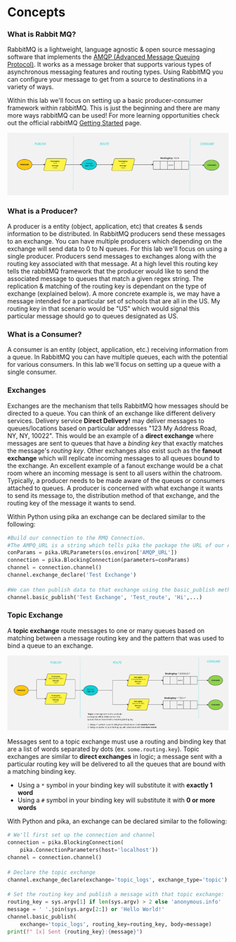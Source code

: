 # Concepts

### What is Rabbit MQ?

RabbitMQ is a lightweight, language agnostic & open source messaging software that implements the [AMQP (Advanced Message Queuing Protocol)](https://www.amqp.org/about/what). It works as a message broker that supports various types of asynchronous messaging features and routing types. Using RabbitMQ you can configure your message to get from a source to destinations in a variety of ways.

Within this lab we'll focus on setting up a basic producer-consumer framework within rabbitMQ. This is just the beginning and there are many more ways rabbitMQ can be used! For more learning opportunities check out the official rabbitMQ [Getting Started](https://www.rabbitmq.com/getstarted.html) page.

![direct](../../data/Images/direct-exchange.jpg)

### What is a Producer?

A producer is a entity (object, application, etc) that creates & sends information to be distributed. In RabbitMQ producers send these messages to an exchange. You can have multiple producers which depending on the exchange will send data to 0 to N queues. For this lab we'll focus on using a single producer. Producers send messages to exchanges along with the routing key associated with that message. At a high level this routing key tells the rabbitMQ framework that the producer would like to send the associated message to queues that match a given regex string. The replication & matching of the routing key is dependant on the type of exchange (explained below). A more concrete example is, we may have a message intended for a particular set of schools that are all in the US. My routing key in that scenario would be "US" which would signal this particular message should go to queues designated as US.

### What is a Consumer?

A consumer is an entity (object, application, etc.) receiving information from a queue. In RabbitMQ you can have multiple queues, each with the potential for various consumers. In this lab we'll focus on setting up a queue with a single consumer.

### Exchanges

Exchanges are the mechanism that tells RabbitMQ how messages should be directed to a queue. You can think of an exchange like different delivery services. Delivery service **Direct Delivery!** may deliver messages to queues/locations based on particular addresses "123 My Address Road, NY, NY, 10022". This would be an example of a **direct exchange** where messages are sent to queues that have a *binding key* that exactly matches the message's *routing key*. Other exchanges also exist such as the **fanout exchange** which will replicate incoming messages to all queues bound to the exchange. An excellent example of a fanout exchange would be a chat room where an incoming message is sent to all users within the chatroom. Typically, a producer needs to be made aware of the queues or consumers attached to queues. A producer is concerned with what exchange it wants to send its message to, the distribution method of that exchange, and the routing key of the message it wants to send.

Within Python using pika an exchange can be declared similar to the following:

```python
#Build our connection to the RMQ Connection.
#The AMPQ_URL is a string which tells pika the package the URL of our AMPQ service in this scenario RabbitMQ.
conParams = pika.URLParameters(os.environ['AMQP_URL'])
connection = pika.BlockingConnection(parameters=conParams)
channel = connection.channel()
channel.exchange_declare('Test Exchange')

#We can then publish data to that exchange using the basic_publish method
channel.basic_publish('Test Exchange', 'Test_route', 'Hi',...)
```

### Topic Exchange
A **topic exchange** route messages to one or many queues based on matching between a message routing key and the pattern that was used to bind a queue to an exchange.

![topic](../../data/Images/topic-exchange.jpg)


Messages sent to a topic exchange must use a routing and binding key that are a list of words separated by dots (ex. `some.routing.key`). Topic exchanges are similar to **direct exchanges** in logic; a message sent with a particular routing key will be delivered to all the queues that are bound with a matching binding key.
- Using a `*` symbol in your binding key will substitute it with __exactly 1 word__
- Using a `#` symbol in your binding key will substitute it with __0 or more words__

With Python and pika, an exchange can be declared similar to the following:
```py
# We'll first set up the connection and channel
connection = pika.BlockingConnection(
    pika.ConnectionParameters(host='localhost'))
channel = connection.channel()

# Declare the topic exchange
channel.exchange_declare(exchange='topic_logs', exchange_type='topic')

# Set the routing key and publish a message with that topic exchange:
routing_key = sys.argv[1] if len(sys.argv) > 2 else 'anonymous.info'
message = ' '.join(sys.argv[2:]) or 'Hello World!'
channel.basic_publish(
    exchange='topic_logs', routing_key=routing_key, body=message)
print(f" [x] Sent {routing_key}:{message}")
```